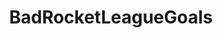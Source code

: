 ---
title: BadRocketLeagueGoals
crosslinks:
- livven
- RocketLeague
- HitBoxPorn
- RocketLittleLeague
- RLFashionAdvice
---